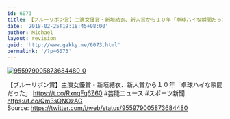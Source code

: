 ```yaml
---
id: 6073
title: 【ブルーリボン賞】主演女優賞・新垣結衣、新人賞から１０年「卓球ハイな瞬間だった」
date: '2018-02-25T19:18:45+08:00'
author: Michael
layout: revision
guid: 'http://www.gakky.me/6073.html'
permalink: '/?p=6073'
---
```


[![955979005873684480_0](http://www.yui-aragaki.org/wp-content/uploads/2018/01/955979005873684480_0.jpg)](http://www.yui-aragaki.org/wp-content/uploads/2018/01/955979005873684480_0.jpg)

【ブルーリボン賞】主演女優賞・新垣結衣、新人賞から１０年「卓球ハイな瞬間だった」 https://t.co/RxnqFq6Z60 #芸能ニュース #スポーツ新聞 https://t.co/Qm3sQNOzAG  
Source: <https://twitter.com/i/web/status/955979005873684480>

<audio controls="controls" style="display: none;"></audio>